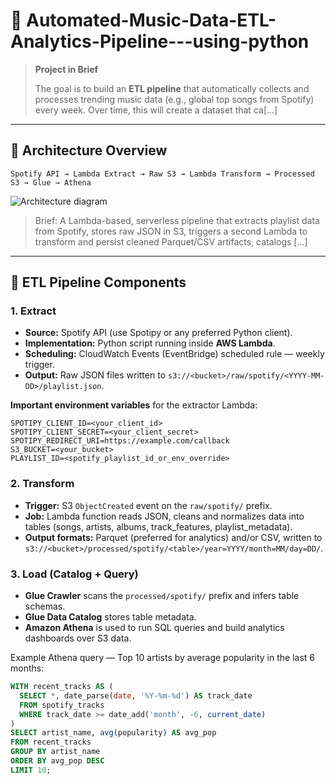 # 🎵 Automated-Music-Data-ETL-Analytics-Pipeline---using-python

> **Project in Brief**
>
> The goal is to build an **ETL pipeline** that automatically collects and processes trending music data (e.g., global top songs from Spotify) every week. Over time, this will create a dataset that ca[...]

---

## 🔹 Architecture Overview

`Spotify API → Lambda Extract → Raw S3 → Lambda Transform → Processed S3 → Glue → Athena`

![Architecture diagram](architecture.png)

> Brief: A Lambda-based, serverless pipeline that extracts playlist data from Spotify, stores raw JSON in S3, triggers a second Lambda to transform and persist cleaned Parquet/CSV artifacts, catalogs [...]

---

## 🔹 ETL Pipeline Components

### 1. Extract

* **Source:** Spotify API (use Spotipy or any preferred Python client).
* **Implementation:** Python script running inside **AWS Lambda**.
* **Scheduling:** CloudWatch Events (EventBridge) scheduled rule — weekly trigger.
* **Output:** Raw JSON files written to `s3://<bucket>/raw/spotify/<YYYY-MM-DD>/playlist.json`.

**Important environment variables** for the extractor Lambda:

```
SPOTIPY_CLIENT_ID=<your_client_id>
SPOTIPY_CLIENT_SECRET=<your_client_secret>
SPOTIPY_REDIRECT_URI=https://example.com/callback
S3_BUCKET=<your_bucket>
PLAYLIST_ID=<spotify_playlist_id_or_env_override>
```

### 2. Transform

* **Trigger:** S3 `ObjectCreated` event on the `raw/spotify/` prefix.
* **Job:** Lambda function reads JSON, cleans and normalizes data into tables (songs, artists, albums, track_features, playlist_metadata).
* **Output formats:** Parquet (preferred for analytics) and/or CSV, written to `s3://<bucket>/processed/spotify/<table>/year=YYYY/month=MM/day=DD/`.


### 3. Load (Catalog + Query)

* **Glue Crawler** scans the `processed/spotify/` prefix and infers table schemas.
* **Glue Data Catalog** stores table metadata.
* **Amazon Athena** is used to run SQL queries and build analytics dashboards over S3 data.

Example Athena query — Top 10 artists by average popularity in the last 6 months:

```sql
WITH recent_tracks AS (
  SELECT *, date_parse(date, '%Y-%m-%d') AS track_date
  FROM spotify_tracks
  WHERE track_date >= date_add('month', -6, current_date)
)
SELECT artist_name, avg(popularity) AS avg_pop
FROM recent_tracks
GROUP BY artist_name
ORDER BY avg_pop DESC
LIMIT 10;
```









